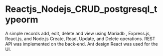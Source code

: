 # Reactjs_Nodejs_CRUD_postgresql_typeorm
A simple records add, edit, delete and view using Mariadb , Express.js, React.js, and Node.js Create, Read, Update, and Delete operations. REST API was implemented on the back-end. Ant design React was used for the UI.
